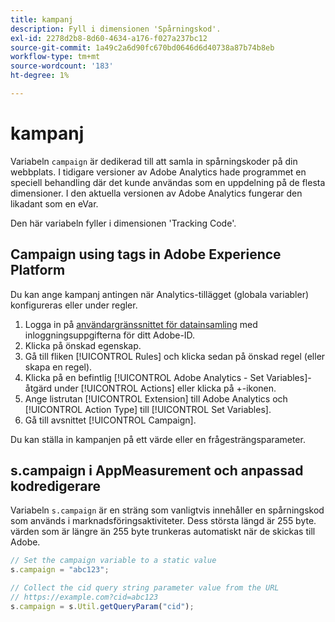 ```yaml
---
title: kampanj
description: Fyll i dimensionen 'Spårningskod'.
exl-id: 2278d2b8-8d60-4634-a176-f027a237bc12
source-git-commit: 1a49c2a6d90fc670bd0646d6d40738a87b74b8eb
workflow-type: tm+mt
source-wordcount: '183'
ht-degree: 1%

---
```


# kampanj

Variabeln `campaign` är dedikerad till att samla in spårningskoder på din webbplats. I tidigare versioner av Adobe Analytics hade programmet en speciell behandling där det kunde användas som en uppdelning på de flesta dimensioner. I den aktuella versionen av Adobe Analytics fungerar den likadant som en eVar.

Den här variabeln fyller i dimensionen &#39;Tracking Code&#39;.

## Campaign using tags in Adobe Experience Platform

Du kan ange kampanj antingen när Analytics-tillägget (globala variabler) konfigureras eller under regler.

1. Logga in på [användargränssnittet för datainsamling](https://experience.adobe.com/data-collection) med inloggningsuppgifterna för ditt Adobe-ID.
2. Klicka på önskad egenskap.
3. Gå till fliken [!UICONTROL Rules] och klicka sedan på önskad regel (eller skapa en regel).
4. Klicka på en befintlig [!UICONTROL Adobe Analytics - Set Variables]-åtgärd under [!UICONTROL Actions] eller klicka på +-ikonen.
5. Ange listrutan [!UICONTROL Extension] till Adobe Analytics och [!UICONTROL Action Type] till [!UICONTROL Set Variables].
6. Gå till avsnittet [!UICONTROL Campaign].

Du kan ställa in kampanjen på ett värde eller en frågesträngsparameter.

## s.campaign i AppMeasurement och anpassad kodredigerare

Variabeln `s.campaign` är en sträng som vanligtvis innehåller en spårningskod som används i marknadsföringsaktiviteter. Dess största längd är 255 byte. värden som är längre än 255 byte trunkeras automatiskt när de skickas till Adobe.

```js
// Set the campaign variable to a static value
s.campaign = "abc123";

// Collect the cid query string parameter value from the URL
// https://example.com?cid=abc123
s.campaign = s.Util.getQueryParam("cid");
```
